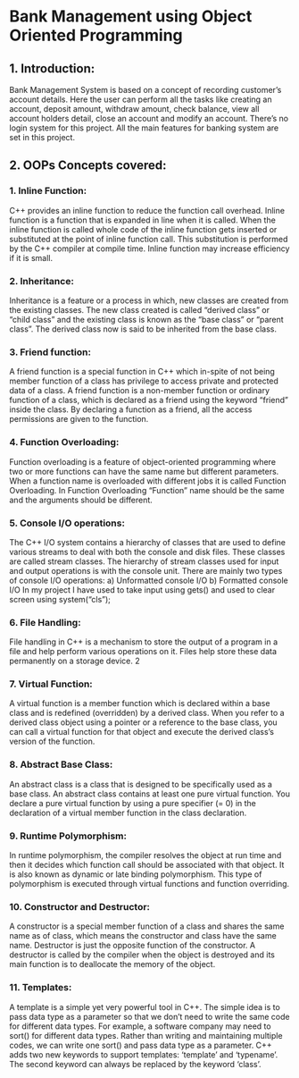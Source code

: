 # Bank Management using Object Oriented Programming

## 1. Introduction:
Bank Management System is based on a concept of recording customer’s account details.
Here the user can perform all the tasks like creating an account, deposit amount, withdraw
amount, check balance, view all account holders detail, close an account and modify an
account. There’s no login system for this project. All the main features for banking system are
set in this project.

## 2. OOPs Concepts covered:

### 1. Inline Function:
C++ provides an inline function to reduce the function call overhead. Inline function is a
function that is expanded in line when it is called. When the inline function is called whole
code of the inline function gets inserted or substituted at the point of inline function call. This
substitution is performed by the C++ compiler at compile time. Inline function may increase
efficiency if it is small.

### 2. Inheritance:
Inheritance is a feature or a process in which, new classes are created from the existing
classes. The new class created is called “derived class” or “child class” and the existing class
is known as the “base class” or “parent class”. The derived class now is said to be inherited
from the base class.

### 3. Friend function:
A friend function is a special function in C++ which in-spite of not being member function of
a class has privilege to access private and protected data of a class.
A friend function is a non-member function or ordinary function of a class, which is declared
as a friend using the keyword “friend” inside the class. By declaring a function as a friend, all
the access permissions are given to the function.

### 4. Function Overloading:
Function overloading is a feature of object-oriented programming where two or more
functions can have the same name but different parameters. When a function name is
overloaded with different jobs it is called Function Overloading. In Function Overloading
“Function” name should be the same and the arguments should be different.

### 5. Console I/O operations:
The C++ I/O system contains a hierarchy of classes that are used to define various streams to
deal with both the console and disk files. These classes are called stream classes. The
hierarchy of stream classes used for input and output operations is with the console unit.
There are mainly two types of console I/O operations:
a) Unformatted console I/O
b) Formatted console I/O
In my project I have used to take input using gets() and used to clear screen using
system(“cls”);

### 6. File Handling:
File handling in C++ is a mechanism to store the output of a program in a file and help
perform various operations on it. Files help store these data permanently on a storage device.
2

### 7. Virtual Function:
A virtual function is a member function which is declared within a base class and is redefined
(overridden) by a derived class. When you refer to a derived class object using a
pointer or a reference to the base class, you can call a virtual function for that object and
execute the derived class’s version of the function.

### 8. Abstract Base Class:
An abstract class is a class that is designed to be specifically used as a base class. An abstract
class contains at least one pure virtual function. You declare a pure virtual function by using a
pure specifier (= 0) in the declaration of a virtual member function in the class declaration.

### 9. Runtime Polymorphism:
In runtime polymorphism, the compiler resolves the object at run time and then it decides
which function call should be associated with that object. It is also known as dynamic or late
binding polymorphism. This type of polymorphism is executed through virtual functions and
function overriding.

### 10. Constructor and Destructor:
A constructor is a special member function of a class and shares the same name as of class,
which means the constructor and class have the same name.
Destructor is just the opposite function of the constructor. A destructor is called by the
compiler when the object is destroyed and its main function is to deallocate the memory of
the object.

### 11. Templates:
A template is a simple yet very powerful tool in C++. The simple idea is to pass data type as a
parameter so that we don’t need to write the same code for different data types. For example,
a software company may need to sort() for different data types. Rather than writing and
maintaining multiple codes, we can write one sort() and pass data type as a parameter.
C++ adds two new keywords to support templates: ‘template’ and ‘typename’. The second
keyword can always be replaced by the keyword ‘class’.
